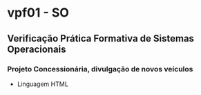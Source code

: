 # vpf01 - SO
## Verificação Prática Formativa de Sistemas Operacionais
### Projeto Concessionária, divulgação de novos veículos
- Linguagem HTML
